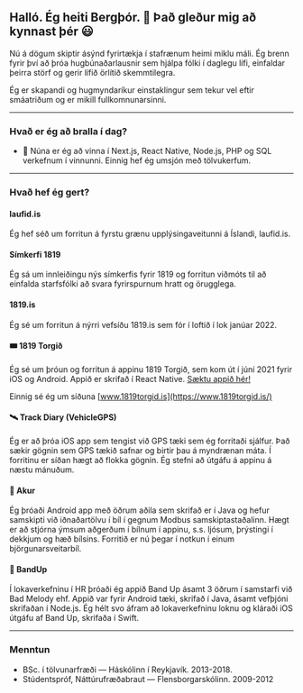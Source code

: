 ## Halló. Ég heiti Bergþór. 👋 Það gleður mig að kynnast þér 😃

Nú á dögum skiptir ásýnd fyrirtækja í stafrænum heimi miklu máli. Ég brenn fyrir því að þróa hugbúnaðarlausnir sem hjálpa fólki í daglegu lífi, einfaldar þeirra störf og gerir lífið örlítið skemmtilegra.

Ég er skapandi og hugmyndaríkur einstaklingur sem tekur vel eftir smáatriðum og er mikill fullkomnunarsinni. 

---

### Hvað er ég að bralla í dag?
- 🔭 Núna er ég að vinna í Next.js, React Native, Node.js, PHP og SQL verkefnum í vinnunni. Einnig hef ég umsjón með tölvukerfum.

---

### Hvað hef ég gert?
#### laufid.is
Ég hef séð um forritun á fyrstu grænu upplýsingaveitunni á Íslandi, laufid.is.

#### Símkerfi 1819
Ég sá um innleiðingu nýs símkerfis fyrir 1819 og forritun viðmóts til að einfalda starfsfólki að svara fyrirspurnum hratt og örugglega.

#### 1819.is
Ég sé um forritun á nýrri vefsíðu 1819.is sem fór í loftið í lok janúar 2022.

#### 🎟 1819 Torgið
Ég sé um þróun og forritun á appinu 1819 Torgið, sem kom út í júní 2021 fyrir iOS og Android. Appið er skrifað í React Native. [Sæktu appið hér!](https://www.onelink.to/1819torgid)

Einnig sé ég um síðuna [www.1819torgid.is](https://www.1819torgid.is/)

#### 🛰 Track Diary (VehicleGPS)
Ég er að þróa iOS app sem tengist við GPS tæki sem ég forritaði sjálfur. Það sækir gögnin sem GPS tækið safnar og birtir þau á myndrænan máta. Í forritinu er síðan hægt að flokka gögnin. Ég stefni að útgáfu á appinu á næstu mánuðum.

#### 🚗 Akur
Ég þróaði Android app með öðrum aðila sem skrifað er í Java og hefur samskipti við iðnaðartölvu í bíl í gegnum Modbus samskiptastaðalinn. Hægt er að stjórna ýmsum aðgerðum í bílnum í appinu, s.s. ljósum, þrýstingi í dekkjum og hæð bílsins. Forritið er nú þegar í notkun í einum björgunarsveitarbíl.

#### 🎸 BandUp
Í lokaverkefninu í HR þróaði ég appið Band Up ásamt 3 öðrum í samstarfi við Bad Melody ehf. Appið var fyrir Android tæki, skrifað í Java, ásamt vefþjóni skrifaðan í Node.js. Ég hélt svo áfram að lokaverkefninu loknu og kláraði iOS útgáfu af Band Up, skrifaða í Swift.

---
### Menntun
- BSc. í tölvunarfræði — Háskólinn í Reykjavík. 2013-2018.
- Stúdentspróf, Náttúrufræðabraut — Flensborgarskólinn. 2009-2012

